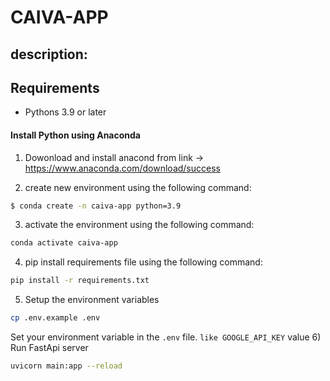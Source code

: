 # CAIVA-APP
## description: 


## Requirements
- Pythons 3.9 or later
#### Install Python using Anaconda
1) Dowonload and install anacond from link -> 
https://www.anaconda.com/download/success

2) create new environment using the following command:
```bash
$ conda create -n caiva-app python=3.9      
```
3) activate the environment using the following command:
```bash
conda activate caiva-app
```
4) pip install requirements file using the following command:
```bash
pip install -r requirements.txt
```
5) Setup the environment variables
```bash
cp .env.example .env
```
Set your environment variable in the `.env` file. `like GOOGLE_API_KEY` value
6) Run FastApi server

```bash
uvicorn main:app --reload
```
